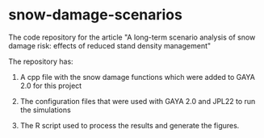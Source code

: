 # snow-damage-scenarios
The code repository for the article "A long-term scenario analysis of snow damage risk: effects of reduced stand density management"

The repository has:
1. A cpp file with the snow damage functions which were added to GAYA 2.0 for this project
   
3. The configuration files that were used with GAYA 2.0 and JPL22 to run the simulations
   
5. The R script used to process the results and generate the figures.
